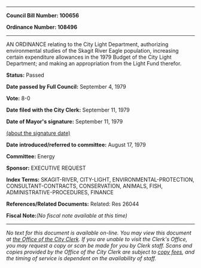 

********

**Council Bill Number: 100656**
   
**Ordinance Number: 108496**
********

 AN ORDINANCE relating to the City Light Department, authorizing environmental studies of the Skagit River Eagle population, increasing certain expenditure allowances in the 1979 Budget of the City Light Department; and making an appropriation from the Light Fund therefor.

**Status:** Passed
   
**Date passed by Full Council:** September 4, 1979
   
**Vote:** 8-0
   
**Date filed with the City Clerk:** September 11, 1979
   
**Date of Mayor's signature:** September 11, 1979
   
[(about the signature date)](/~public/approvaldate.htm)
   
   
   
**Date introduced/referred to committee:** August 17, 1979
   
**Committee:** Energy
   
**Sponsor:** EXECUTIVE REQUEST
   
   
**Index Terms:** SKAGIT-RIVER, CITY-LIGHT, ENVIRONMENTAL-PROTECTION, CONSULTANT-CONTRACTS, CONSERVATION, ANIMALS, FISH, ADMINISTRATIVE-PROCEDURES, FINANCE

**References/Related Documents:** Related: Res 26044

**Fiscal Note:**_(No fiscal note available at this time)_
********

_No text for this document is available on-line. You may view this document at [the Office of the City Clerk](http://www.seattle.gov/leg/clerk/contactUs.htm). If you are unable to visit the Clerk's Office, you may request a copy or scan be made for you by Clerk staff. Scans and copies provided by the Office of the City Clerk are subject to [copy fees](http://clerk.seattle.gov/~public/clerkfees.htm), and the timing of service is dependent on the availability of staff._

